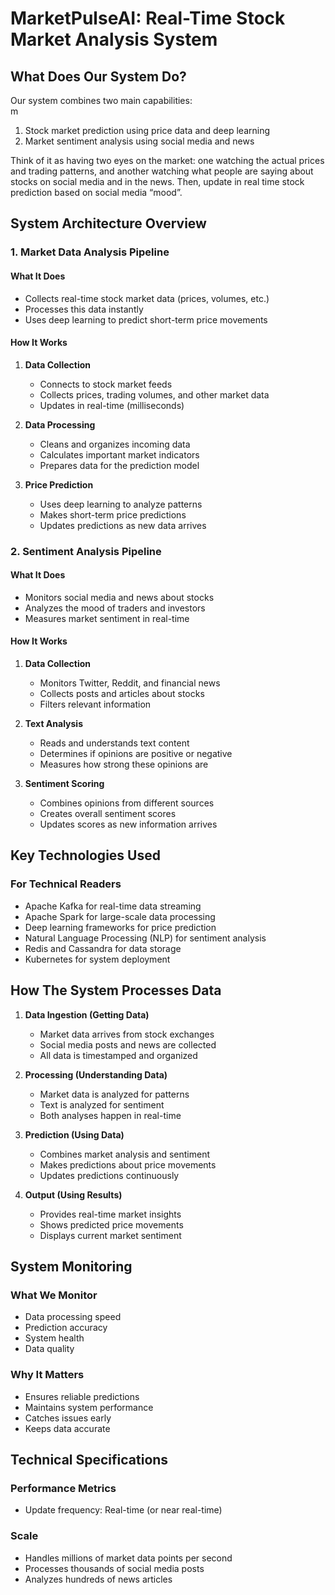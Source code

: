 # MarketPulseAI: Real-Time Stock Market Analysis System

## What Does Our System Do?

Our system combines two main capabilities:  
m

1. Stock market prediction using price data and deep learning  
2. Market sentiment analysis using social media and news

Think of it as having two eyes on the market: one watching the actual prices and trading patterns, and another watching what people are saying about stocks on social media and in the news. Then, update in real time stock prediction based on social media “mood”.

## System Architecture Overview

### 1\. Market Data Analysis Pipeline

#### What It Does

- Collects real-time stock market data (prices, volumes, etc.)  
- Processes this data instantly  
- Uses deep learning to predict short-term price movements

#### How It Works

1. **Data Collection**  
     
   - Connects to stock market feeds  
   - Collects prices, trading volumes, and other market data  
   - Updates in real-time (milliseconds)

   

2. **Data Processing**  
     
   - Cleans and organizes incoming data  
   - Calculates important market indicators  
   - Prepares data for the prediction model

   

3. **Price Prediction**  
     
   - Uses deep learning to analyze patterns  
   - Makes short-term price predictions  
   - Updates predictions as new data arrives

### 2\. Sentiment Analysis Pipeline

#### What It Does

- Monitors social media and news about stocks  
- Analyzes the mood of traders and investors  
- Measures market sentiment in real-time

#### How It Works

1. **Data Collection**  
     
   - Monitors Twitter, Reddit, and financial news  
   - Collects posts and articles about stocks  
   - Filters relevant information

   

2. **Text Analysis**  
     
   - Reads and understands text content  
   - Determines if opinions are positive or negative  
   - Measures how strong these opinions are

   

3. **Sentiment Scoring**  
     
   - Combines opinions from different sources  
   - Creates overall sentiment scores  
   - Updates scores as new information arrives

## Key Technologies Used

### For Technical Readers

- Apache Kafka for real-time data streaming  
- Apache Spark for large-scale data processing  
- Deep learning frameworks for price prediction  
- Natural Language Processing (NLP) for sentiment analysis  
- Redis and Cassandra for data storage  
- Kubernetes for system deployment

## How The System Processes Data

1. **Data Ingestion (Getting Data)**  
     
   - Market data arrives from stock exchanges  
   - Social media posts and news are collected  
   - All data is timestamped and organized

   

2. **Processing (Understanding Data)**  
     
   - Market data is analyzed for patterns  
   - Text is analyzed for sentiment  
   - Both analyses happen in real-time

   

3. **Prediction (Using Data)**  
     
   - Combines market analysis and sentiment  
   - Makes predictions about price movements  
   - Updates predictions continuously

   

4. **Output (Using Results)**  
     
   - Provides real-time market insights  
   - Shows predicted price movements  
   - Displays current market sentiment

## System Monitoring

### What We Monitor

- Data processing speed  
- Prediction accuracy  
- System health  
- Data quality

### Why It Matters

- Ensures reliable predictions  
- Maintains system performance  
- Catches issues early  
- Keeps data accurate

## Technical Specifications

### Performance Metrics

- Update frequency: Real-time (or near real-time)

### Scale

- Handles millions of market data points per second  
- Processes thousands of social media posts  
- Analyzes hundreds of news articles